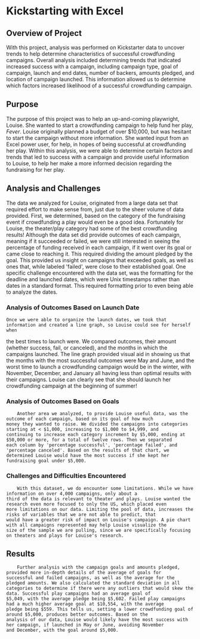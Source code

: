 # **Kickstarting with Excel**

## Overview of Project

With this project, analysis was performed on Kickstarter data to uncover trends to help determine characteristics of 
successful crowdfunding campaigns. Overall analysis included determining trends that indicated increased success with a campaign, 
including campaign type, goal of campaign, launch and end dates, number of backers, amounts pledged, and location of campaign launched. 
This information allowed us to determine which factors increased likelihood of a successful crowdfunding campaign.
          
## Purpose
         
The purpose of this project was to help an up-and-coming playwright, Louise. She wanted to start a crowdfunding campaign  to help fund
her play, *Fever*. Louise originally planned a budget of over $10,000, but was hesitant to start the campaign without more information.
She wanted input from an Excel power user, for help, in hopes of being successful at crowdfunding her play. Within this analysis, we 
were able to determine certain factors and trends that led to success with a campaign and provide useful information to Louise, to help
her make a more informed decision regarding the fundraising for her play.

## Analysis and Challenges
          
The data we analyzed for Louise, originated from a large data set that required effort to make sense from, just due to the sheer volume
of data provided. First, we determined, based on the category of the fundraising event if crowdfunding a play would even be a good idea. 
Fortunately for Louise, the theater/play category had some of the best crowdfunding results! Although the data set did provide outcomes
of each campaign, meaning if it succeeded or failed, we were still interested in seeing the percentage of funding received in each 
campaign, if it went over its goal or came close to reaching it. This required dividing the amount pledged by the goal. This provided us
insight on campaigns that exceeded goals, as well as ones that, while labeled 'failed', were close to their established goal. One 
specific challenge encountered with the data set, was the formatting for the deadline and launched dates, which were Unix timestamps 
rather than dates in a standard format. This required formatting prior to even being able to analyze the dates.
    
    
### Analysis of Outcomes Based on Launch Date

	Once we were able to organize the launch dates, we took that information and created a line graph, so Louise could see for herself when 
the best times to launch were. We compared outcomes, their amount (whether success, fail, or canceled), and the months in which the 
campaigns launched. The line graph provided visual aid in showing us that the months with the most successful outcomes were May and June, 
and the worst time to launch a crowdfunding campaign would be in the winter, with November, December, and January all having less than
optimal results with their campaigns. Louise can clearly see that she should launch her crowdfunding campaign at the beginning of summer!

### Analysis of Outcomes Based on Goals
		
		Another area we analyzed, to provide Louise useful data, was the outcome of each campaign, based on its goal of how much 
	money they wanted to raise. We divided the campaigns into categories starting at < $1,000, increasing to $1,000 to $4,999, and 
	continuing to increase each category increment by $5,000, ending at $50,000 or more, for a total of twelve rows. Then we separated 
	each column by 'percentage successful', 'percentage failed', and 'percentage canceled'. Based on the results of that chart, we
	determined Louise would have the most success if she kept her fundraising goal under $5,000.

### Challenges and Difficulties Encountered

		With this dataset, we do encounter some limitations. While we have information on over 4,000 campaigns, only about a 
	third of the data is relevant to theater and plays. Louise wanted the research even more focused to only the US, which placed even
	more limitations on our data. Limiting the pool of data, increases the risks of variables that we are not able to predict, that 
	would have a greater risk of impact on Louise's campaign. A pie chart with all campaigns represented may help Louise visualize the 
	size of the sample we are pulling, since we are specifically focusing on theaters and plays for Louise's research.
	
## Results

		Further analysis with the campaign goals and amounts pledged, provided more in-depth details of the average of goals for
	successful and failed campaigns, as well as the average for the pledged amounts. We also calculated the standard deviation in all 
	categories to determine if there were any outliers that would skew the data. Successful play campaigns had an average goal of 
	$5,049, with the average pledge being $5,602. Failed play campaigns had a much higher average goal at $10,554, with the average 
	pledge being $559. This tells us, setting a lower crowdfunding goal of around $5,000, produces better outcomes. Based on the 
	analysis of our data, Louise would likely have the most success with her campaign, if launched in May or June, avoiding November 
	and December, with the goal around $5,000.
